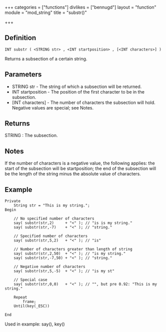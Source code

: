 +++
categories = ["functions"]
divlikes = ["bennugd"]
layout = "function"
module = "mod_string"
title = "substr()"

+++

## Definition

    INT substr ( <STRING str> , <INT startposition> , [<INT characters>] )

Returns a subsection of a certain string.

## Parameters

- STRING str - The string of which a subsection will be returned.
- INT startposition - The position of the first character to be in the subsection.
- [INT characters] - The number of characters the subsection will hold. Negative values are special; see Notes.

## Returns

STRING : The subsection.

## Notes

If the number of characters is a negative value, the following applies: the start of the subsection will be startposition; the end of the subsection will be the length of the string minus the absolute value of characters.

## Example

```
Private
    String str = "This is my string.";
Begin

    // No specified number of characters
    say( substr(str,2)     + "<" ); // "is is my string."
    say( substr(str,-7)    + "<" ); // "string."

    // Specified number of characters
    say( substr(str,5,2)   + "<" ); // "is"

    // Number of characters greater than length of string
    say( substr(str,2,50)  + "<" ); // "is my string."
    say( substr(str,-7,50) + "<" ); // "string."

    // Negative number of characters
    say( substr(str,5,-5)  + "<" ); // "is my st"

    // Special case
    say( substr(str,0,0)   + "<" ); // "", but pre 0.92: "This is my string."

    Repeat
        frame;
    Until(key(_ESC))

End
```

Used in example: say(), key()
